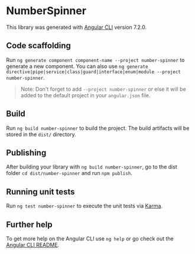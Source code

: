 # NumberSpinner

This library was generated with [Angular CLI](https://github.com/angular/angular-cli) version 7.2.0.

## Code scaffolding

Run `ng generate component component-name --project number-spinner` to generate a new component. You can also use `ng generate directive|pipe|service|class|guard|interface|enum|module --project number-spinner`.
> Note: Don't forget to add `--project number-spinner` or else it will be added to the default project in your `angular.json` file. 

## Build

Run `ng build number-spinner` to build the project. The build artifacts will be stored in the `dist/` directory.

## Publishing

After building your library with `ng build number-spinner`, go to the dist folder `cd dist/number-spinner` and run `npm publish`.

## Running unit tests

Run `ng test number-spinner` to execute the unit tests via [Karma](https://karma-runner.github.io).

## Further help

To get more help on the Angular CLI use `ng help` or go check out the [Angular CLI README](https://github.com/angular/angular-cli/blob/master/README.md).
